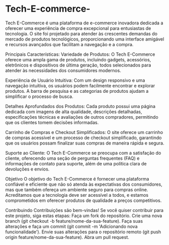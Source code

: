 # Tech-E-commerce-
Tech E-Commerce é uma plataforma de e-commerce inovadora dedicada a oferecer uma experiência de compra excepcional para entusiastas de tecnologia. O site foi projetado para atender às crescentes demandas do mercado de produtos tecnológicos, proporcionando uma interface amigável e recursos avançados que facilitam a navegação e a compra.

Principais Características:
Variedade de Produtos: O Tech E-Commerce oferece uma ampla gama de produtos, incluindo gadgets, acessórios, eletrônicos e dispositivos de última geração, todos selecionados para atender às necessidades dos consumidores modernos.

Experiência de Usuário Intuitiva: Com um design responsivo e uma navegação intuitiva, os usuários podem facilmente encontrar e explorar produtos. A barra de pesquisa e as categorias de produtos ajudam a simplificar o processo de busca.

Detalhes Aprofundados dos Produtos: Cada produto possui uma página dedicada com imagens de alta qualidade, descrições detalhadas, especificações técnicas e avaliações de outros compradores, permitindo que os clientes tomem decisões informadas.

Carrinho de Compras e Checkout Simplificados: O site oferece um carrinho de compras acessível e um processo de checkout simplificado, garantindo que os usuários possam finalizar suas compras de maneira rápida e segura.

Suporte ao Cliente: O Tech E-Commerce se preocupa com a satisfação do cliente, oferecendo uma seção de perguntas frequentes (FAQ) e informações de contato para suporte, além de uma política clara de devoluções e envios.

Objetivo
O objetivo do Tech E-Commerce é fornecer uma plataforma confiável e eficiente que não só atenda às expectativas dos consumidores, mas que também ofereça um ambiente seguro para compras online. Acreditamos que a tecnologia deve ser acessível a todos, e estamos comprometidos em oferecer produtos de qualidade a preços competitivos.

Contribuindo
Contribuições são bem-vindas! Se você quiser contribuir para este projeto, siga estas etapas:
Faça um fork do repositório.
Crie uma nova branch (git checkout -b feature/nome-da-sua-feature).
Faça suas alterações e faça um commit (git commit -m 'Adicionando nova funcionalidade').
Envie suas alterações para o repositório remoto (git push origin feature/nome-da-sua-feature).
Abra um pull request.

